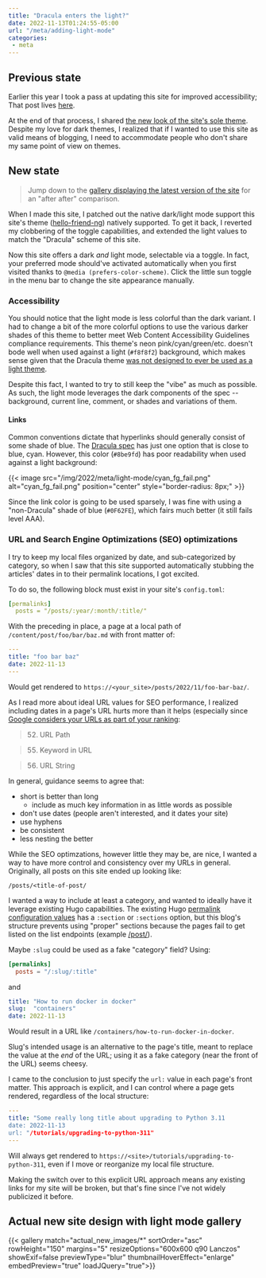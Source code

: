 ```yaml
---
title: "Dracula enters the light?"
date: 2022-11-13T01:24:55-05:00
url: "/meta/adding-light-mode"
categories:
 - meta
---
```


## Previous state

Earlier this year I took a pass at updating this site for improved
accessibility; That post lives [here][].

At the end of that process, I shared [the new look of the site's sole
theme][]. Despite my love for dark themes, I realized that if I wanted
to use this site as valid means of blogging, I need to accommodate
people who don't share my same point of view on themes.


## New state

> Jump down to the [gallery displaying the latest version of the site][2]
> for an "after after" comparison.

When I made this site, I patched out the native dark/light mode support
this site's theme ([hello-friend-ng][]) natively supported. To get it
back, I reverted my clobbering of the toggle capabilities, and extended
the light values to match the "Dracula" scheme of this site.

Now this site offers a dark _and_ light mode, selectable via a toggle.
In fact, your preferred mode should've activated automatically
when you first visited thanks to `@media (prefers-color-scheme)`. Click
the little sun toggle in the menu bar to change the site appearance
manually.

### Accessibility

You should notice that the light mode is less colorful than the dark
variant. I had to change a bit of the more colorful options to use the
various darker shades of this theme to better meet Web Content
Accessibility Guidelines compliance requirements. This theme's neon
pink/cyan/green/etc. doesn't bode well when used against a light
(`#f8f8f2`) background, which makes sense given that the Dracula theme
[was not designed to ever be used as a light theme][1].

Despite this fact, I wanted to try to still keep the "vibe" as much as
possible. As such, the light mode leverages the dark components of the
spec -- background, current line, comment, or shades and variations of
them.

#### Links

Common conventions dictate that hyperlinks should generally consist of
some shade of blue. The [Dracula spec][] has just one option that is
close to blue, cyan. However, this color (`#8be9fd`) has poor
readability when used against a light background:

{{< image src="/img/2022/meta/light-mode/cyan_fg_fail.png" alt="cyan_fg_fail.png" position="center" style="border-radius: 8px;" >}}

Since the link color is going to be used sparsely, I was fine with using
a "non-Dracula" shade of blue (`#0F62FE`), which fairs much better (it
still fails level AAA).

### URL and Search Engine Optimizations (SEO) optimizations

I try to keep my local files organized by date, and sub-categorized by
category, so when I saw that this site supported automatically stubbing
the articles' dates in to their permalink locations, I got excited.

To do so, the following block must exist in your site's `config.toml`:

```yaml
[permalinks]
  posts = "/posts/:year/:month/:title/"
```

With the preceding in place, a page at a local path of
`/content/post/foo/bar/baz.md` with front matter of:

```yaml
---
title: "foo bar baz"
date: 2022-11-13
---
```

Would get rendered to `https://<your_site>/posts/2022/11/foo-bar-baz/`.

As I read more about ideal URL values for SEO performance, I realized
including dates in a page's URL hurts more than it helps (especially
since [Google considers your URLs as part of your ranking][]:

> 52. URL Path

> 55. Keyword in URL

> 56. URL String

In general, guidance seems to agree that:

* short is better than long
  * include as much key information in as little words as possible
* don't use dates (people aren't interested, and it dates your site)
* use hyphens
* be consistent
* less nesting the better

While the SEO optimzations, however little they may be, are nice, I
wanted a way to have more control and consistency over my URLs in
general. Originally, all posts on this site ended up looking like:

```
/posts/<title-of-post/
```

I wanted a way to include at least a category, and wanted to ideally
have it leverage existing Hugo capabilities. The existing Hugo
[permalink configuration values][] has a `:section` or `:sections` option,
but this blog's structure prevents using "proper" sections because
the pages fail to get listed on the list endpoints (example
[/post/](/post/)).

Maybe `:slug` could be used as a fake "category" field? Using:

```toml
[permalinks]
  posts = "/:slug/:title"
```

and

```yaml
title: "How to run docker in docker"
slug:  "containers"
date: 2022-11-13
```

Would result in a URL like `/containers/how-to-run-docker-in-docker`.

Slug's intended usage is an alternative to the page's title, meant to
replace the value at the _end_ of the URL; using it as a fake category
(near the front of the URL) seems cheesy.

I came to the conclusion to just specify the `url:` value in each
page's front matter. This approach is explicit, and I can control
where a page gets rendered, regardless of the local structure:

```yaml
---
title: "Some really long title about upgrading to Python 3.11
date: 2022-11-13
url: "/tutorials/upgrading-to-python-311"
---
```

Will always get rendered to `https://<site>/tutorials/upgrading-to-python-311`,
even if I move or reorganize my local file structure.

Making the switch over to this explicit URL approach means any existing
links for my site will be broken, but that's fine since I've not
widely publicized it before.


## Actual new site design with light mode gallery

{{< gallery match="actual_new_images/*" sortOrder="asc" rowHeight="150" margins="5" resizeOptions="600x600 q90 Lanczos" showExif=false previewType="blur" thumbnailHoverEffect="enlarge" embedPreview="true" loadJQuery="true">}}


[here]: </meta/dark-mode-accesibility-updates/>
[the new look of the site's sole theme]: </meta/dark-mode-accesibility-updates/#new-site-design-gallery>
[hello-friend-ng]: <https://github.com/rhazdon/hugo-theme-hello-friend-ng>
[1]: <https://github.com/dracula/dracula-theme#faq>
[Dracula spec]: <https://draculatheme.com/contribute#color-palette>
[Google considers your URLs as part of your ranking]: <https://backlinko.com/google-ranking-factors>
[permalink configuration values]: <https://gohugo.io/content-management/urls/#permalink-configuration-values>
[2]: <#actual-new-site-design-with-light-mode-gallery>

